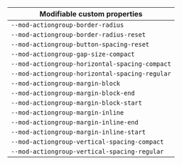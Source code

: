 | Modifiable custom properties                   |
| ---------------------------------------------- |
| `--mod-actiongroup-border-radius`              |
| `--mod-actiongroup-border-radius-reset`        |
| `--mod-actiongroup-button-spacing-reset`       |
| `--mod-actiongroup-gap-size-compact`           |
| `--mod-actiongroup-horizontal-spacing-compact` |
| `--mod-actiongroup-horizontal-spacing-regular` |
| `--mod-actiongroup-margin-block`               |
| `--mod-actiongroup-margin-block-end`           |
| `--mod-actiongroup-margin-block-start`         |
| `--mod-actiongroup-margin-inline`              |
| `--mod-actiongroup-margin-inline-end`          |
| `--mod-actiongroup-margin-inline-start`        |
| `--mod-actiongroup-vertical-spacing-compact`   |
| `--mod-actiongroup-vertical-spacing-regular`   |
